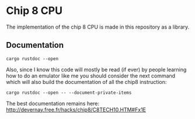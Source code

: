 # Chip 8 CPU

The implementation of the chip 8 CPU is made in this repository as a library.

## Documentation
```
cargo rustdoc --open
```

Also, since I know this code will mostly be read (if ever) by people learning how to do an emulator like me you should consider the next command which will also build the documentation of all the chip8 instruction:
```
cargo rustdoc --open -- --document-private-items
```

The best documentation remains here: http://devernay.free.fr/hacks/chip8/C8TECH10.HTM#Fx1E
